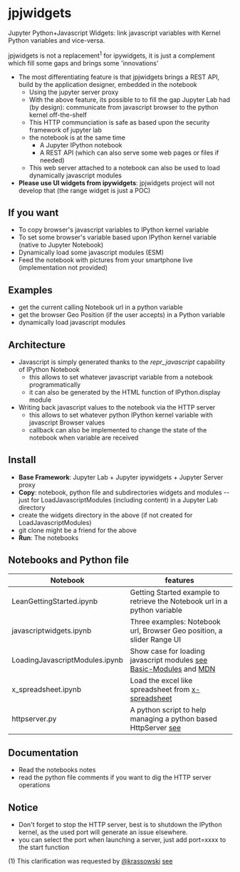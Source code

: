# jpjwidgets
Jupyter Python+Javascript Widgets: link javascript variables with Kernel Python variables and vice-versa.

jpjwidgets is not a replacement<sup>1</sup> for ipywidgets, it is just a complement which fill some gaps and brings some 'innovations'

  * The most differentiating feature is that jpjwidgets brings a REST API, build by the application designer, embedded in the notebook
      * Using the jupyter server proxy  
      * With the above feature, its possible to to fill the gap Jupyter Lab had (by design): communicate from javascript browser to the python kernel off-the-shelf
      * This HTTP communciation is safe as based upon the security framework of jupyter lab
      * the notebook is at the same time
        * A Jupyter IPython notebook
        * A REST API (which can also serve some web pages or files if needed)
      * This web server attached to a notebook can also be used to load dynamically javascript modules
  * **Please use UI widgets from ipywidgets**: jpjwidgets project will not develop that (the range widget is just a POC)

## If you want

* To copy browser's javascript variables to IPython kernel variable
* To set some browser's variable based upon IPython kernel variable (native to Jupyter Notebook)
* Dynamically load some javascript modules (ESM)
* Feed the notebook with pictures from your smartphone live (implementation not provided)

## Examples

* get the current calling Notebook url in a python variable
* get the browser Geo Position (if the user accepts) in a Python variable
* dynamically load javascript modules

## Architecture

* Javascript is simply generated thanks to the _repr_javascript_ capability of IPython Notebook
   * this allows to set whatever javascript variable from a notebook programmatically
   * it can also be generated by the HTML function of IPython.display module
* Writing back javascript values to the notebook via the HTTP server
   * this allows to set whatever python IPython kernel variable with javascript Browser values
   * callback can also be implemented to change the state of the notebook when variable are received

## Install

* **Base Framework**: Jupyter Lab + Jupyter ipywidgets + Jupyter Server proxy
* **Copy**: notebook, python file and subdirectories widgets and modules -- just for LoadJavascriptModules (including content) in a Jupyter Lab directory
* create the widgets directory in the above (if not created for LoadJavascriptModules)
* git clone might be a friend for the above
* **Run**: The notebooks

## Notebooks and Python file

| Notebook | features |
| -------- | -------- |
| LeanGettingStarted.ipynb | Getting Started example to retrieve the Notebook url in a python variable |
| javascriptwidgets.ipynb | Three examples: Notebook url, Browser Geo position, a slider Range UI |
| LoadingJavascriptModules.ipynb | Show case for loading javascript modules [see Basic-Modules](https://github.com/mdn/js-examples/tree/master/modules/basic-modules) and [MDN](https://developer.mozilla.org/en-US/docs/Web/JavaScript/Guide/Modules) |
| x_spreadsheet.ipynb | Load the excel like spreadsheet from [x-spreadsheet](https://github.com/myliang/x-spreadsheet) |
| httpserver.py | A python script to help managing a python based HttpServer [see](https://docs.python.org/3/library/http.server.html) |

## Documentation

* Read the notebooks notes
* read the python file comments if you want to dig the HTTP server operations

## Notice

* Don't forget to stop the HTTP server, best is to shutdown the IPython kernel, as the used port will generate an issue elsewhere.
* you can select the port when launching a server, just add port=xxxx to the start function

(1) This clarification was requested by [@krassowski](https://github.com/krassowski) [see](https://github.com/jupyterlab/jupyterlab/issues/5660#issuecomment-944889747)
